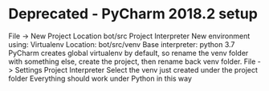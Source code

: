 # Deprecated - PyCharm 2018.2 setup

File -> New Project
  Location bot/src
  Project Interpreter
    New environment using: Virtualenv
    Location: bot/src/venv
    Base interpreter: python 3.7
PyCharm creates global virtualenv by default, so rename the venv folder with something else, create the project, then rename back venv folder.
File -> Settings
  Project Interpreter
    Select the venv just created under the project folder
Everything should work under Python in this way

